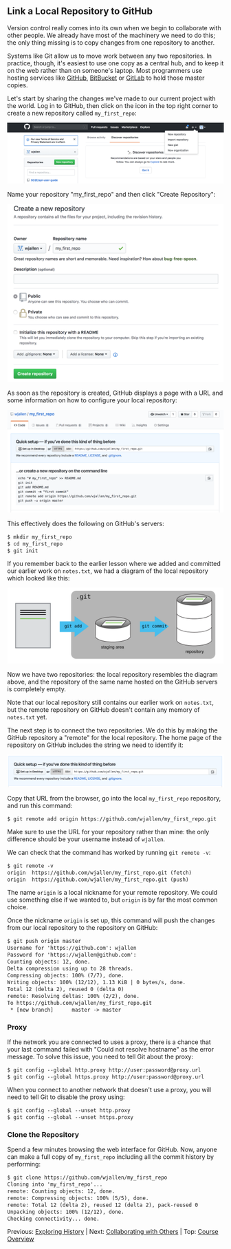 ## Link a Local Repository to GitHub

Version control really comes into its own when we begin to collaborate with
other people.  We already have most of the machinery we need to do this; the
only thing missing is to copy changes from one repository to another.

Systems like Git allow us to move work between any two repositories.  In
practice, though, it's easiest to use one copy as a central hub, and to keep it
on the web rather than on someone's laptop.  Most programmers use hosting
services like [GitHub](https://github.com), [BitBucket](https://bitbucket.org) or
[GitLab](https://gitlab.com/) to hold those master copies.

Let's start by sharing the changes we've made to our current project with the
world.  Log in to GitHub, then click on the icon in the top right corner to
create a new repository called `my_first_repo`:


![Creating a Repository on GitHub (Step 1)](./fig/github-create-repo-01.png)

Name your repository "my_first_repo" and then click "Create Repository":

![Creating a Repository on GitHub (Step 2)](./fig/github-create-repo-02.png)

As soon as the repository is created, GitHub displays a page with a URL and some
information on how to configure your local repository:

![Creating a Repository on GitHub (Step 3)](./fig/github-create-repo-03.png)

This effectively does the following on GitHub's servers:

```
$ mkdir my_first_repo
$ cd my_first_repo
$ git init
```

If you remember back to the earlier lesson where we added and
committed our earlier work on `notes.txt`, we had a diagram of the local repository
which looked like this:

![The Local Repository with Git Staging Area](./fig/git-staging-area.svg)

Now we have two repositories: the local repository resembles the diagram above, and the repository of the same name hosted on the GitHub servers is completely empty.

Note that our local repository still contains our earlier work on `notes.txt`, but the
remote repository on GitHub doesn't contain any memory of `notes.txt` yet.

The next step is to connect the two repositories.  We do this by making the
GitHub repository a "remote" for the local repository.
The home page of the repository on GitHub includes the string we need to
identify it:

![Where to Find Repository URL on GitHub](./fig/github-find-repo-string.png)

Copy that URL from the browser, go into the local `my_first_repo` repository, and run
this command:

```
$ git remote add origin https://github.com/wjallen/my_first_repo.git
```


Make sure to use the URL for your repository rather than mine: the only
difference should be your username instead of `wjallen`.

We can check that the command has worked by running `git remote -v`:

```
$ git remote -v
origin	https://github.com/wjallen/my_first_repo.git (fetch)
origin	https://github.com/wjallen/my_first_repo.git (push)
```

The name `origin` is a local nickname for your remote repository. We could use
something else if we wanted to, but `origin` is by far the most common choice.

Once the nickname `origin` is set up, this command will push the changes from
our local repository to the repository on GitHub:

```
$ git push origin master
Username for 'https://github.com': wjallen
Password for 'https://wjallen@github.com':
Counting objects: 12, done.
Delta compression using up to 28 threads.
Compressing objects: 100% (7/7), done.
Writing objects: 100% (12/12), 1.13 KiB | 0 bytes/s, done.
Total 12 (delta 2), reused 0 (delta 0)
remote: Resolving deltas: 100% (2/2), done.
To https://github.com/wjallen/my_first_repo.git
 * [new branch]      master -> master
```


### Proxy

If the network you are connected to uses a proxy, there is a chance that your
last command failed with "Could not resolve hostname" as the error message. To
solve this issue, you need to tell Git about the proxy:

```
$ git config --global http.proxy http://user:password@proxy.url
$ git config --global https.proxy http://user:password@proxy.url
```

When you connect to another network that doesn't use a proxy, you will need to
tell Git to disable the proxy using:

```
$ git config --global --unset http.proxy
$ git config --global --unset https.proxy
```


### Clone the Repository

Spend a few minutes browsing the web interface for GitHub. Now, anyone can make a full copy of `my_first_repo` including all the commit history by performing:

```
$ git clone https://github.com/wjallen/my_first_repo
Cloning into 'my_first_repo'...
remote: Counting objects: 12, done.
remote: Compressing objects: 100% (5/5), done.
remote: Total 12 (delta 2), reused 12 (delta 2), pack-reused 0
Unpacking objects: 100% (12/12), done.
Checking connectivity... done.
```



Previous: [Exploring History](reproducibility_git_05.md) | Next: [Collaborating with Others](reproducibility_git_07.md) | Top: [Course Overview](../index.md)
